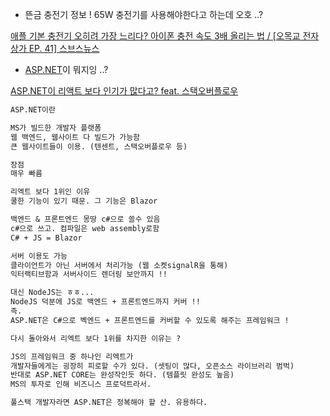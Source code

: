 - 뜬금 충전기 정보 ! 65W 충전기를 사용해야한다고 하는데 오호 ..?

[애플 기본 충전기 오히려 가장 느리다? 아이폰 충전 속도 3배 올리는 법 / [오목교 전자상가 EP. 41] 스브스뉴스](https://www.youtube.com/watch?v=YmwKpJ6e2TM)

- [ASP.NET](http://ASP.NET)이 뭐지잉 ..?

[ASP.NET이 리액트 보다 인기가 많다고? feat. 스택오버플로우](https://www.youtube.com/watch?v=4oKtZ9v0IVk)

```markdown
ASP.NET이란

MS가 빌드한 개발자 플랫폼
웹 백엔드, 웹사이트 다 빌드가 가능함
큰 웹사이트들이 이용. (텐센트, 스택오버플로우 등)

장점 
매우 빠름

리엑트 보다 1위인 이유 
쿨한 기능이 있기 때문. 그 기능은 Blazor

백엔드 & 프론트엔드 몽땅 c#으로 쓸수 있음
c#으로 쓰고. 컴파일은 web assembly로함
C# + JS = Blazor

서버 이용도 가능
클라이언트가 아닌 서버에서 처리가능 (웹 소켓signalR을 통해)
익터랙티브함과 서버사이드 렌더링 보안까지 !!

대신 NodeJS는 ㅎㅎ...
NodeJS 덕분에 JS로 백엔드 + 프론트엔드까지 커버 !!
즉.
ASP.NET은 C#으로 벡엔드 + 프론트엔드를 커버할 수 있도록 해주는 프레임워크 !

다시 돌아와서 리엑트 보다 1위를 차지한 이유는 ?

JS의 프레임워크 중 하나인 리엑트가 
개발자들에게는 굉장히 피로할 수가 있다. (셋팅이 많다, 오픈소스 라이브러리 범벅)
반대로 ASP.NET CORE는 완성작인듯 하다. (템플릿 완성도 높음)
MS의 투자로 인해 비즈니스 프로덕트라서.

풀스택 개발자라면 ASP.NET은 정복해야 할 산. 유용하다.
```